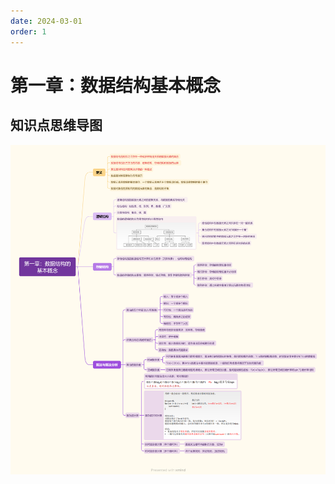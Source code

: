 ```yaml
---
date: 2024-03-01
order: 1
---
```


# 第一章：数据结构基本概念



## 知识点思维导图

![第一章：数据结构的基本概念](./assets/第一章：数据结构的基本概念/第一章：数据结构的基本概念.png)